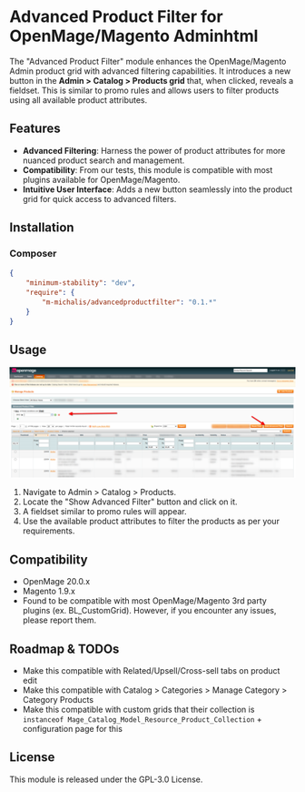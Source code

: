 # Advanced Product Filter for OpenMage/Magento Adminhtml

The "Advanced Product Filter" module enhances the OpenMage/Magento Admin product grid with advanced filtering capabilities. It introduces a new button in the **Admin > Catalog > Products grid** that, when clicked, reveals a fieldset. This is similar to promo rules and allows users to filter products using all available product attributes.

## Features

- **Advanced Filtering**: Harness the power of product attributes for more nuanced product search and management.
- **Compatibility**: From our tests, this module is compatible with most plugins available for OpenMage/Magento.
- **Intuitive User Interface**: Adds a new button seamlessly into the product grid for quick access to advanced filters.

## Installation

### Composer

```json
{
    "minimum-stability": "dev",
    "require": {
        "m-michalis/advancedproductfilter": "0.1.*"
    }
}
```

## Usage

![](doc/screenshot_1.png)

1. Navigate to Admin > Catalog > Products.
2. Locate the "Show Advanced Filter" button and click on it.
3. A fieldset similar to promo rules will appear.
4. Use the available product attributes to filter the products as per your requirements.


## Compatibility
- OpenMage 20.0.x
- Magento 1.9.x
- Found to be compatible with most OpenMage/Magento 3rd party plugins (ex. BL_CustomGrid). However, if you encounter any issues, please report them.

## Roadmap & TODOs
- Make this compatible with Related/Upsell/Cross-sell tabs on product edit
- Make this compatible with Catalog > Categories > Manage Category > Category Products
- Make this compatible with custom grids that their collection is `instanceof Mage_Catalog_Model_Resource_Product_Collection` + configuration page for this


## License
This module is released under the GPL-3.0 License.
